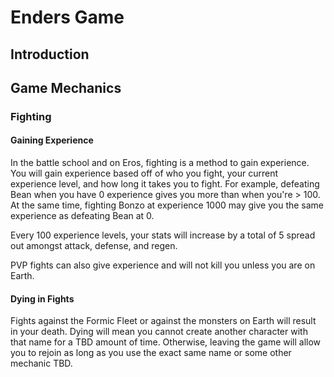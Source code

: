 # Enders Game

## Introduction

## Game Mechanics

### Fighting

#### Gaining Experience

In the battle school and on Eros, fighting is a method to gain experience. You will gain experience based off of who you fight, your current experience level, and how long it takes you to fight. For example, defeating Bean when you have 0 experience gives you more than when you're > 100. At the same time, fighting Bonzo at experience 1000 may give you the same experience as defeating Bean at 0.

Every 100 experience levels, your stats will increase by a total of 5 spread out amongst attack, defense, and regen.

PVP fights can also give experience and will not kill you unless you are on Earth.

#### Dying in Fights

Fights against the Formic Fleet or against the monsters on Earth will result in your death. Dying will mean you cannot create another character with that name for a TBD amount of time. Otherwise, leaving the game will allow you to rejoin as long as you use the exact same name or some other mechanic TBD.